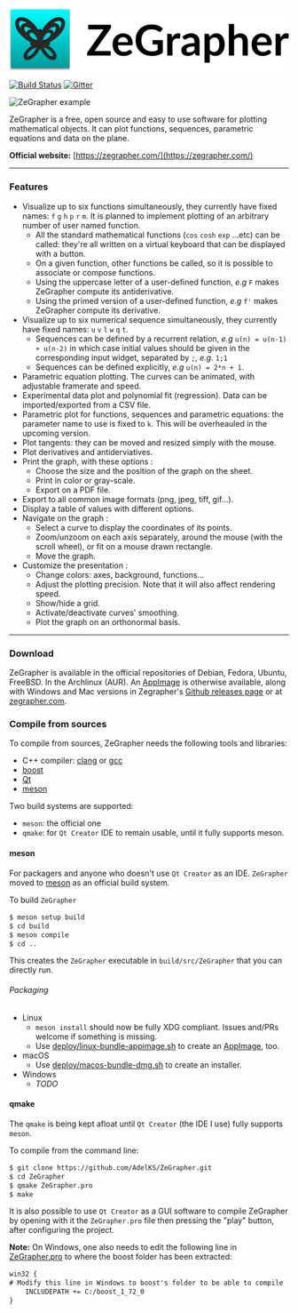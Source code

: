 ![ZeGrapher logo with name](ZeGrapher_named_logo.svg)

[![Build Status](https://travis-ci.org/AdelKS/ZeGrapher.svg?branch=master)](https://travis-ci.org/AdelKS/ZeGrapher)
[![Gitter](https://badges.gitter.im/ZeGrapher/community.svg)](https://gitter.im/ZeGrapher/community?utm_source=badge&utm_medium=badge&utm_campaign=pr-badge)

![ZeGrapher example](https://zegrapher.com/screenshots/index.png)

ZeGrapher is a free, open source and easy to use software for plotting mathematical objects. It can plot functions, sequences, parametric equations and data on the plane.

**Official website:** [https://zegrapher.com/](https://zegrapher.com/)

------------------------------------
### Features
- Visualize up to six functions simultaneously, they currently have fixed names: `f` `g` `h` `p` `r` `m`. It is planned to implement plotting of an arbitrary number of user named function.
    - All the standard mathematical functions (`cos` `cosh` `exp` ...etc) can be called: they're all written on a virtual keyboard that can be displayed with a button.
    - On a given function, other functions be called, so it is possible to associate or compose functions.
    - Using the uppercase letter of a user-defined function, _e.g_ `F` makes ZeGrapher compute its antiderivative.
    - Using the primed version of a user-defined function, _e.g_ `f'` makes ZeGrapher compute its derivative.
- Visualize up to six numerical sequence simultaneously, they currently have fixed names: `u` `v` `l` `w` `q` `t`.
    - Sequences can be defined by a recurrent relation, _e.g_ `u(n) = u(n-1) + u(n-2)` in which case initial values should be given in the corresponding input widget, separated by `;`, _e.g._ `1;1`
    - Sequences can be defined explicitly, _e.g_ `u(n) = 2*n + 1`.
- Parametric equation plotting. The curves can be animated, with adjustable framerate and speed.
- Experimental data plot and polynomial fit (regression). Data can be imported/exported from a CSV file.
- Parametric plot for functions, sequences and parametric equations: the parameter name to use is fixed to `k`. This will be overheauled in the upcoming version.
- Plot tangents: they can be moved and resized simply with the mouse.
- Plot derivatives and antiderviatives.
- Print the graph, with these options :
    -   Choose the size and the position of the graph on the sheet.
    -   Print in color or gray-scale.
    -   Export on a PDF file.
- Export to all common image formats (png, jpeg, tiff, gif...).
- Display a table of values with different options.
- Navigate on the graph :
    -   Select a curve to display the coordinates of its points.
    -   Zoom/unzoom on each axis separately, around the mouse (with the scroll wheel), or fit on a mouse drawn rectangle.
    -   Move the graph.
- Customize the presentation :
    -   Change colors: axes, background, functions...
    -   Adjust the plotting precision. Note that it will also affect rendering speed.
    -   Show/hide a grid.
    -   Activate/deactivate curves\' smoothing.
    -   Plot the graph on an orthonormal basis.
------------------------------------------
### Download
ZeGrapher is available in the official repositories of Debian, Fedora, Ubuntu, FreeBSD. In the Archlinux (AUR). An [AppImage](https://appimage.org/) is otherwise available, along with Windows and Mac versions in Zegrapher's [Github releases page](https://github.com/AdelKS/ZeGrapher/releases) or at [zegrapher.com](https://zegrapher.com/).

### Compile from sources
To compile from sources, ZeGrapher needs the following tools and libraries:
- C++ compiler: [clang](https://clang.llvm.org/) or [gcc](https://gcc.gnu.org/)
- [boost](https://www.boost.org/)
- [Qt](https://www.qt.io)
- [meson](mesonbuild.com)

Two build systems are supported:
- `meson`: the official one
- `qmake`: for `Qt Creator` IDE to remain usable, until it fully supports meson.

#### meson
For packagers and anyone who doesn't use `Qt Creator` as an IDE. `ZeGrapher` moved to [meson](https://mesonbuild.com) as an official build system.

To build `ZeGrapher`
```shell
$ meson setup build
$ cd build
$ meson compile
$ cd ..
```
This creates the `ZeGrapher` executable in `build/src/ZeGrapher` that you can directly run.

###### Packaging


- Linux
  - `meson install` should now be fully XDG compliant. Issues and/PRs welcome if something is missing.
  - Use [deploy/linux-bundle-appimage.sh](./deploy/linux-bundle-appimage.sh) to create an [AppImage](https://appimage.org/), too.
- macOS
  - Use [deploy/macos-bundle-dmg.sh](deploy/macos-bundle-dmg.sh) to create an installer.
- Windows
  - _TODO_

#### qmake
The `qmake` is being kept afloat until `Qt Creator` (the IDE I use) fully supports `meson`.

To compile from the command line:
```shell
$ git clone https://github.com/AdelKS/ZeGrapher.git
$ cd ZeGrapher
$ qmake ZeGrapher.pro
$ make
```
It is also possible to use `Qt Creator` as a GUI software to compile ZeGrapher by opening with it the `ZeGrapher.pro` file then pressing the "play" button, after configuring the project.

**Note:** On Windows, one also needs to edit the following line in [ZeGrapher.pro](./ZeGrapher.pro) to where the boost folder has been extracted:

```
win32 {
# Modify this line in Windows to boost's folder to be able to compile
    INCLUDEPATH += C:/boost_1_72_0
}
```